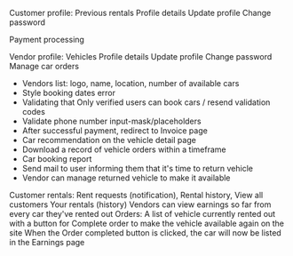 Customer profile:
	Previous rentals
	Profile details
	Update profile
	Change password

Payment processing

Vendor profile: 
	Vehicles
	Profile details
	Update profile
	Change password
	Manage car orders


* Vendors list: logo, name, location, number of available cars
* Style booking dates error
* Validating that Only verified users can book cars / resend validation codes
* Validate phone number input-mask/placeholders
* After successful payment, redirect to Invoice page
* Car recommendation on the vehicle detail page
* Download a record of vehicle orders within a timeframe
* Car booking report
* Send mail to user informing them that it's time to return vehicle
* Vendor can manage returned vehicle to make it available

Customer rentals: Rent requests (notification), Rental history, View all customers
Your rentals (history)
Vendors can view earnings so far from every car they've rented out
Orders: A list of vehicle currently rented out with a button for Complete order to make the vehicle available again on the site
When the Order completed button is clicked, the car will now be listed in the Earnings page